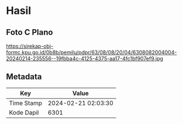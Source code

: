 # Hasil

## Foto C Plano

https://sirekap-obj-formc.kpu.go.id/0b8b/pemilu/pdpr/63/08/08/20/04/6308082004004-20240214-235556--19fbba4c-4125-4375-aa17-4fc1bf907ef9.jpg


## Metadata

| Key        | Value               |
| ---------- | ------------------- |
| Time Stamp | 2024-02-21 02:03:30 |
| Kode Dapil | 6301                |



